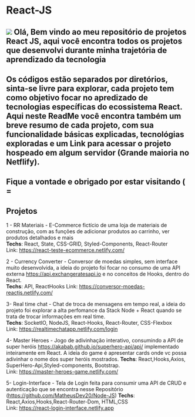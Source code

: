 # React-JS  
![](https://miro.medium.com/max/3200/1*OvYjQmX9G7QXZkMYQE-wpQ.jpeg)
Olá,
Bem vindo ao meu repositório de projetos React JS, aqui você encontra todos os projetos que desenvolvi durante minha trajetória
de aprendizado da tecnologia
--------------------------------------------------------------------------------------------------------------------------------
Os códigos estão separados por diretórios, sinta-se livre para explorar, cada projeto tem como objetivo focar no apredizado de tecnologias
específicas do ecossistema React.
Aqui neste ReadMe você encontra também um breve resumo de cada projeto, com sua funcionalidade básicas explicadas, tecnológias exploradas
e um Link para acessar o projeto hospeado em algum servidor (Grande maioria no Netflify).
--------------------------------------------------------------------------------------------------------------------------------
Fique a vontade e obrigado por estar visitando ( =
--------------------------------------------------------------------------------------------------------------------------------
Projetos
--------------------------------------------------------------------------------------------------------------------------------
1 - RR Materiais - E-Commerce fictício de uma loja de materiais de construção, com as funções de adicionar produtos ao carrinho, ver
produtos detalhados e mais  
**Techs**:   React, State, CSS-GRID, Styled-Components, React-Router  
Link: https://react-teste-ecommerce.netlify.com/  
![]()


2 - Currency Converter - Conversor de moedas simples, sem interface muito desenvolvida, a ideia do projeto foi focar no consumo de uma
API externa https://api.exchangeratesapi.io e no conceitos de Hooks, dentro do React.  
**Techs**: API, ReactHooks
Link: https://conversor-moedas-reactjs.netlify.com/

3- Real time chat - Chat de troca de mensagens em tempo real, a ideia do projeto foi explorar a alta perfomance da Stack Node + React
quando se trata de trocar informações em real time.  
**Techs**: SocketIO, NodeJS, React-Hooks, React-Router, CSS-Flexbox  
Link: https://realtimechatapp.netlify.com/login

4- Master Heroes - Jogo de adivinhação interativo, consumindo a API de super heróis https://akabab.github.io/superhero-api/api/ implementado inteiramente em React. A ideia do game é apresentar cards onde vc possa adivinhar o nome dos super heróis mostrados.
**Techs**: React,Hooks,Axios, SuperHero-Api,Styled-components, Bootstrap.  
Link: https://master-heroes-game.netlify.com/  

5- Login-Interface - Tela de Login feita para consumir uma API de CRUD e autenticação que se encontra nesse Repositório
(https://github.com/MatheusDev20/Node-JS)
**Techs**: React,Axios,Hooks,React-Router-Dom, HTML,CSS  
Link: https://react-login-interface.netlify.app






